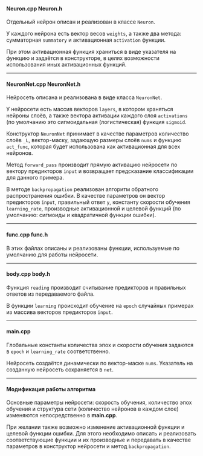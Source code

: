 #### Neuron.cpp Neuron.h
Отдельный нейрон описан и реализован в классе `Neuron`.

У каждого нейрона есть вектор весов `weights`, а также два метода:
сумматорная `summatory` и активационная `activation` функции.

При этом активационная функция храниться в виде указателя на функцию и
задаётся в конструкторе, в целях возможности использования иных активационных функций.

---

#### NeuronNet.cpp NeuronNet.h
Нейросеть описана и реализована в виде класса `NeuronNet`.

У нейросети есть массив векторов `layers`, в котором храняться нейроны слоёв,
а также вектора активации каждого слоя `activations`
(по умолчанию это сигмоидальная (логистическая) функция `sigmoid`.

Конструктор `NeuronNet` принимает в качестве параметров количество слоёв `_L`,
вектор-маску, задающую размеры слоёв `nums` и функцию `act_func`, которая будет использована
как активационная для всех нейронов.

Метод `forward_pass` производит прямую активацию нейросети по вектору предикторов `input`
и возвращает предсказание классификации для данного примера.

В методе `backpropagation` реализован алгоритм обратного распространения ошибки.
В качестве параметров он вектор предикторов `input`, правильный ответ `y`,
константу скорости обучения `learning_rate`, производные активационной и целевой функций
(по умолчанию: сигмоиды и квадратичной функции ошибки).

---

#### func.cpp func.h
В этих файлах описаны и реализованы функции, используемые по умолчанию
для работы нейросети.

---

#### body.cpp body.h
Функция `reading` производит считывание предикторов и правильных ответов из передаваемого файла.

В функции `learning` происходит обучение на `epoch` случайных примерах из массива векторов
предикторов `input`.

---

#### main.cpp
Глобальные константы количества эпох и скорости обучения задаются в `epoch` и `learning_rate` соответственно.

Нейросеть создаётся динамически по вектор-маске `nums`.
Указатель на созданную нейросеть сохраняется в `net`.

---

#### Модификация работы алгоритма
Основные параметры нейросети: скорость обучения, количество эпох обучения и структура сети
(количество нейронов в каждом слое) изменяются непосредственно в **main.cpp**.

При желании также возможно изменение активационной функции и целевой функции ошибки.
Для этого необходимо описать и реализовать соответствующие функции и их производные и
передавать в качестве параметров в конструктор нейросети и метод `backpropagation`.